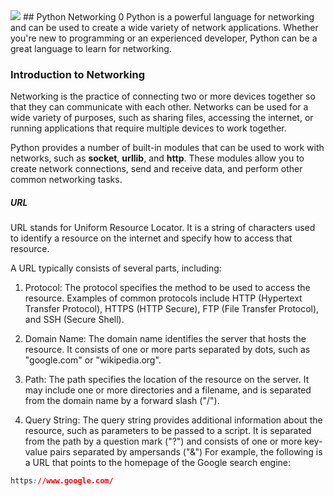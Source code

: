 <img src="https://pbs.twimg.com/media/EmaGH8mXMAQ6HE5.jpg">
## Python Networking 0
Python is a powerful language for networking and can be used to create a wide variety of network applications. Whether you're new to programming or an experienced developer, Python can be a great language to learn for networking.

### Introduction to Networking
Networking is the practice of connecting two or more devices together so that they can communicate with each other. Networks can be used for a wide variety of purposes, such as sharing files, accessing the internet, or running applications that require multiple devices to work together.

Python provides a number of built-in modules that can be used to work with networks, such as **socket**, **urllib**, and **http**. These modules allow you to create network connections, send and receive data, and perform other common networking tasks.

##### URL
URL stands for Uniform Resource Locator. It is a string of characters used to identify a resource on the internet and specify how to access that resource.

A URL typically consists of several parts, including:

1. Protocol: The protocol specifies the method to be used to access the resource. Examples of common protocols include HTTP (Hypertext Transfer Protocol), HTTPS (HTTP Secure), FTP (File Transfer Protocol), and SSH (Secure Shell).

2. Domain Name: The domain name identifies the server that hosts the resource. It consists of one or more parts separated by dots, such as "google.com" or "wikipedia.org".

3. Path: The path specifies the location of the resource on the server. It may include one or more directories and a filename, and is separated from the domain name by a forward slash ("/").

4. Query String: The query string provides additional information about the resource, such as parameters to be passed to a script. It is separated from the path by a question mark ("?") and consists of one or more key-value pairs separated by ampersands ("&")
For example, the following is a URL that points to the homepage of the Google search engine:
```css
https://www.google.com/
```
